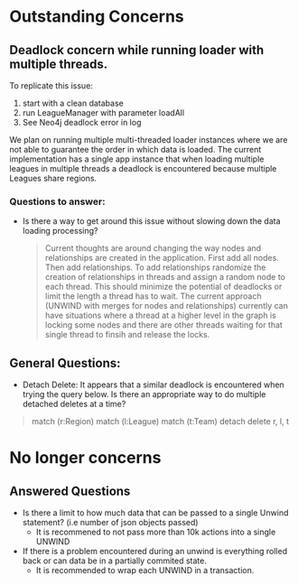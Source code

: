 # Outstanding Concerns


## Deadlock concern while running loader with multiple threads.

To replicate this issue:
1. start with a clean database
2. run LeagueManager with parameter loadAll
3. See Neo4j deadlock error in log

We plan on running multiple multi-threaded  loader instances where we are not able to guarantee the
order in which data is loaded.  The current implementation has a single app instance that when
loading multiple leagues in multiple threads a deadlock is encountered because multiple Leagues share regions.

### Questions to answer:

* Is there a way to get around this issue without slowing down the data loading processing?

    > Current thoughts are around changing the way nodes and relationships are created in the application.
First add all nodes.  Then add relationships. To add relationships randomize the creation of relationships
in threads and assign a random node to each thread. This should minimize the potential of deadlocks or
limit the length a thread has to wait. The current approach (UNWIND with merges for nodes and relationships)
 currently can have situations where a thread at a higher level in the graph is locking some nodes and there are
  other threads waiting for that single thread to finsih and release the locks.

## General Questions:
* Detach Delete:  It appears that a similar deadlock is encountered when trying the query below.  Is
there an appropriate way to do multiple detached deletes at a time?

>match (r:Region) match (l:League) match (t:Team) detach delete r, l, t


# No longer concerns

## Answered Questions
* Is there a limit to how much data that can be passed to a single Unwind statement? (i.e  number
of json objects passed)
    * It is recommened to not pass more than 10k actions into a single UNWIND
* If there is a problem encountered during an unwind is everything rolled back or can data be in a
partially commited state.
    * It is recommended to wrap each UNWIND in a transaction.
